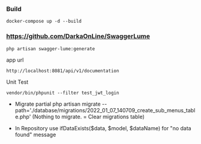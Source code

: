 ### Build

```
docker-compose up -d --build
```

### https://github.com/DarkaOnLine/SwaggerLume
```
php artisan swagger-lume:generate
```

app url
```
http://localhost:8081/api/v1/documentation
```

Unit Test
```
vendor/bin/phpunit --filter test_jwt_login
```

- Migrate partial php artisan migrate --path='./database/migrations/2022_01_07_140709_create_sub_menus_table.php' (Nothing to migrate. = Clear migrations table)

- In Repository use ifDataExists($data, $model, $dataName) for "no data found" message
